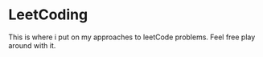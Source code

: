 # LeetCoding

This is where i put on my approaches to leetCode problems. Feel free play around with it. 
